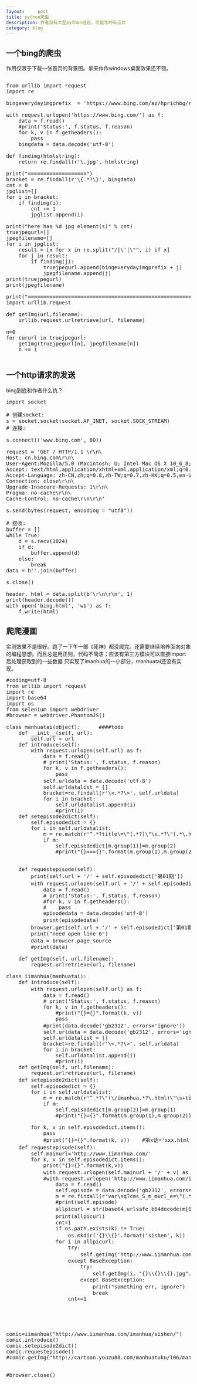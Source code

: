 ```yaml
---
layout:     post
title: python爬虫
description: 作者没有大型python经验，可能写的有点烂
category: blog
---
```


## 一个bing的爬虫 ##
作用仅限于下载一张首页的背景图。拿来作作windows桌面效果还不错。

<pre>

from urllib import request
import re

bingeverydayimgprefix  = 'https://www.bing.com/az/hprichbg/rb/'

with request.urlopen('https://www.bing.com/') as f:
    data = f.read()
    #print('Status:', f.status, f.reason)
    for k, v in f.getheaders():
        pass
    bingdata = data.decode('utf-8')

def findimg(htmlstring):
    return re.findall(r'\.jpg', htmlstring)

print("===================")
bracket = re.findall(r'\{.*?\}', bingdata)
cnt = 0
jpglist=[]
for i in bracket:
    if findimg(i):
        cnt += 1
        jpglist.append(i)

print("here has %d jpg element(s)" % cnt)
truejpegurl=[]
jpegfilename=[]
for i in jpglist:
    result = [x for x in re.split("/|\'|\"", i) if x]
    for j in result:
        if findimg(j):
            truejpegurl.append(bingeverydayimgprefix + j)
            jpegfilename.append(j)
print(truejpegurl)
print(jpegfilename)

print("===========================================================")
import urllib.request

def getImg(url,filename):
    urllib.request.urlretrieve(url, filename)

n=0
for cururl in truejpegurl:
    getImg(truejpegurl[n], jpegfilename[n])
    n += 1

</pre>








## 一个http请求的发送 ##
bing到底和作者什么仇？
<pre>
import socket

# 创建socket:
s = socket.socket(socket.AF_INET, socket.SOCK_STREAM)
# 连接:

s.connect(('www.bing.com', 80))

request = 'GET / HTTP/1.1 \r\n\
Host: cn.bing.com\r\n\
User-Agent:Mozilla/5.0 (Macintosh; U; Intel Mac OS X 10_6_8; en-us) AppleWebKit/534.50 (KHTML, like Gecko) Version/5.1 Safari/534.50\r\n\
Accept: text/html,application/xhtml+xml,application/xml;q=0.9,*/*;q=0.8\r\n\
Accept-Language: zh-CN,zh;q=0.8,zh-TW;q=0.7,zh-HK;q=0.5,en-US;q=0.3,en;q=0.2\r\n\
Connection: close\r\n\
Upgrade-Insecure-Requests: 1\r\n\
Pragma: no-cache\r\n\
Cache-Control: no-cache\r\n\r\n'

s.send(bytes(request, encoding = "utf8"))

# 接收:
buffer = []
while True:
    d = s.recv(1024)
    if d:
        buffer.append(d)
    else:
        break
data = b''.join(buffer)

s.close()

header, html = data.split(b'\r\n\r\n', 1)
print(header.decode())
with open('bing.html', 'wb') as f:
    f.write(html)
</pre>










## 爬爬漫画 ##
实测效果不是很好。跑了一下午一部《死神》都没爬完。还需要继续培养面向对象的编程思想。而且总是用正则，代码不简洁；应该有第三方模块可以直接import后处理获取到的一些数据
只实现了imanhua的一小部分，manhuatai还没有实现。

<pre>
#coding=utf-8
from urllib import request
import re
import base64
import os
from selenium import webdriver
#browser = webdriver.PhantomJS()

class manhuatai(object):      ####todo
    def __init__(self, url):
        self.url = url
    def introduce(self):
        with request.urlopen(self.url) as f:
            data = f.read()
            # print('Status:', f.status, f.reason)
            for k, v in f.getheaders():
                pass
            self.urldata = data.decode('utf-8')                                                                 #manhuatai用了utf-8编码，因此decode参数为utf-8
            self.urldatalist = []
            bracket=re.findall(r'\<.*?\>', self.urldata)
            for i in bracket:
                self.urldatalist.append(i)
                #print(i)
    def setepisode2dict(self):
        self.episodedict = {}
        for i in self.urldatalist:
            m = re.match(r'^.*?title\=\"(.*?)\"\s.*?\"(.*\.html)\".*$', i)
            if m:
                self.episodedict[m.group(1)]=m.group(2)
                #print("{}==={}".format(m.group(1),m.group(2)))


    def requestepisode(self):
        print(self.url + '/' + self.episodedict['第01期'])
        with request.urlopen(self.url + '/' + self.episodedict['第01期']) as f:
            data = f.read()
            # print('Status:', f.status, f.reason)
            #for k, v in f.getheaders():
            #    pass
            episodedata = data.decode('utf-8')
            print(episodedata)                                                                                  #找不到每一张图片的url请求，先搁置
        browser.get(self.url + '/' + self.episodedict['第01期'])                                                #用webdriver的方法去请求，实际PhantomJS是一个无界面的浏览器内核
        print("need open line 6")
        data = browser.page_source                                                                              #页面源码
        #print(data)

    def getImg(self, url,filename):
        request.urlretrieve(url, filename)

class iimanhua(manhuatai):
    def introduce(self):
        with request.urlopen(self.url) as f:                                                                    #请求介绍页，获取漫画列表
            data = f.read()
            # print('Status:', f.status, f.reason)
            for k, v in f.getheaders():
                #print("{}={}".format(k, v))
                pass
            #print(data.decode('gb2312', errors='ignore'))                                                      #imanhua网站用了gb2312编码，因此decode参数为gb2312
            self.urldata = data.decode('gb2312', errors='ignore')
            self.urldatalist = []
            bracket=re.findall(r'\<.*?\>', self.urldata)
            for i in bracket:
                self.urldatalist.append(i)
                #print(i)
    def getImg(self, url,filename):
        request.urlretrieve(url, filename)
    def setepisode2dict(self):                                                                                  #将每一话的相对路径和标题存入self.episodedict
        self.episodedict = {}
        for i in self.urldatalist:
            m = re.match(r'^.*?\"(\/imanhua.*?\.html)\"\s+title=\"(.*?)\".*?target.*$', i)
            if m:
                self.episodedict[m.group(2)]=m.group(1)
                #print("{}={}".format(m.group(1),m.group(2)))

        for k, v in self.episodedict.items():
            pass
            #print("{}={}".format(k, v))    #第x话='xxx.html'
    def requestepisode(self):                                                                                   #处理每一话
        self.mainurl='http://www.iimanhua.com/'
        for k, v in self.episodedict.items():
            print("{}={}".format(k,v))
            with request.urlopen(self.mainurl + '/' + v) as f:                                                          #打开每一话的第一页，每张图片是异步加载的。但是页面源码可以获取base64编码的图片url
            #with request.urlopen('http://www.iimanhua.com/imanhua/9202/261288.html') as f:
                data = f.read()
                self.episode = data.decode('gb2312', errors='ignore')
                m = re.findall(r'var\sqTcms_S_m_murl_e=\"(.*?)\";', self.episode)
                #print(self.episode)
                allpicurl = str(base64.urlsafe_b64decode(m[0]), encoding = "utf-8").split('$qingtiandy$')               #将var qTcms_S_m_murl_e='xxx'的内容进行base64解码，并通过$qingtiandy$分割
                print(allpicurl)                                                                                            #这就是实际图片的url的一个list
                cnt=1
                if os.path.exists(k) != True:
                    os.mkdir('{}\\{}'.format('sishen', k))                                                              #创建一个文件夹存储下载的图片数据.现在只支持死神。若要添加其他的，需要修改此处以及下方sishen以及class的url
                for i in allpicurl:
                    try:
                        self.getImg('http://www.iimanhua.com/' + i, "{}\\{}\\{}.jpg".format('sishen', k, cnt))      #实际下载。部分图片url是相对地址，需要加前缀
                    except BaseException:
                        try:
                            self.getImg(i, "{}\\{}\\{}.jpg".format('sishen', k, cnt))                                   #部分url是绝对地址，不需要加前缀
                        except BaseException:
                            print("something err, ignore")                                                              #图片会下载失败，可能是服务器缘故，先这样处理
                            break
                    cnt+=1





comic=iimanhua("http://www.iimanhua.com/imanhua/sishen/")
comic.introduce()
comic.setepisode2dict()
comic.requestepisode()
#comic.getImg("http://cartoon.youzu88.com/manhuatuku/106/manhua_12_20160717_2016071711302992378.jpg", "1.jpg")


#browser.close()
</pre>